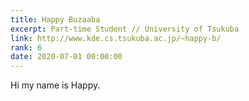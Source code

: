 ```yaml
---
title: Happy Buzaaba
excerpt: Part-time Student // University of Tsukuba
link: http://www.kde.cs.tsukuba.ac.jp/~happy-b/
rank: 6
date: 2020-07-01 00:00:00
---
```


Hi my name is Happy.

